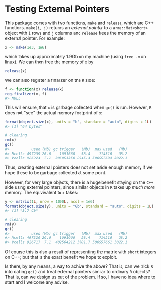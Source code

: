 Testing External Pointers
================

<!-- README.md is generated from README.Rmd. Please edit that file -->
This package comes with two functions, `make` and `release`, which are C++ functions. `make(i, j)` returns an *external pointer* to a `arma::Mat<short>` object with `i` rows and `j` columns and `release` frees the memory of an external pointer. For example:

``` r
x <- make(1e3, 1e6)
```

which takes up approximately 1.9Gb on my machine (using `free -m` on linux). We can then free the memory of `x` by

``` r
release(x)
```

We can also register a finalizer on the `R` side:

``` r
f <- function(x) release(x)
reg.finalizer(x, f)
#> NULL
```

This will ensure, that `x` is garbage collected when `gc()` is run. However, `R` does not "see" the actual memory footprint of `x`:

``` r
format(object.size(x), units = "b", standard = "auto", digits = 1L)
#> [1] "64 bytes"

# cleaning
rm(x)
gc()
#>          used (Mb) gc trigger   (Mb)  max used   (Mb)
#> Ncells 497239 26.6    1091660   58.4    714316   38.2
#> Vcells 926924  7.1  386051350 2945.4 500957634 3822.1
```

Thus, creating external pointers does not set aside enough memory if we hope these to be garbage collected at some point.

However, for very large objects, there is a huge benefit staying on the `C++` side using external pointers, since similar objects in `R` takes up *much more* memory. The equvivalent to `x` takes:

``` r
y <- matrix(1L, nrow = 1000L, ncol = 1e6)
format(object.size(y), units = "Gb", standard = "auto", digits = 1L)
#> [1] "3.7 Gb"

# cleaning
rm(y)
gc()
#>          used (Mb) gc trigger   (Mb)  max used   (Mb)
#> Ncells 497220 26.6    1091660   58.4    714316   38.2
#> Vcells 926717  7.1  482564212 3681.7 500957661 3822.1
```

Of course this is also a result of representing the matrix with `short` integers on C++; but that is the exact benefit we hope to exploit.

Is there, by any means, a way to achive the above? That is, can we trick `R` into calling `gc()` and treat external pointers similar to ordinary `R` objects? That is, can we design us out of the problem. If so, I have no idea where to start and I welcome any advise.
